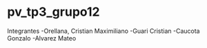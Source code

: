 # pv_tp3_grupo12
Integrantes
-Orellana, Cristian Maximiliano
-Guari Cristian
-Caucota Gonzalo
-Alvarez Mateo

